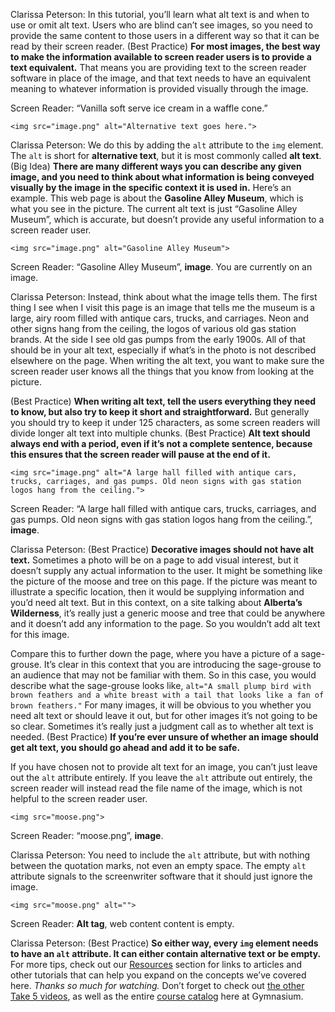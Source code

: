 Clarissa Peterson: In this tutorial, you’ll learn what alt text is and when to use or omit alt text. Users who are blind can’t see images, so you need to provide the same content to those users in a different way so that it can be read by their screen reader. (Best Practice) **For most images, the best way to make the information available to screen reader users is to provide a text equivalent.** That means you are providing text to the screen reader software in place of the image, and that text needs to have an equivalent meaning to whatever information is provided visually through the image.

Screen Reader: “Vanilla soft serve ice cream in a waffle cone.”

```markup
<img src="image.png" alt="Alternative text goes here.">
```

Clarissa Peterson: We do this by adding the `alt` attribute to the `img` element. The `alt` is short for **alternative text**, but it is most commonly called **alt text**. (Big Idea) **There are many different ways you can describe any given image, and you need to think about what information is being conveyed visually by the image in the specific context it is used in.** Here’s an example. This web page is about the **Gasoline Alley Museum**, which is what you see in the picture. The current alt text is just “Gasoline Alley Museum”, which is accurate, but doesn’t provide any useful information to a screen reader user.

```markup
<img src="image.png" alt="Gasoline Alley Museum">
```

Screen Reader: “Gasoline Alley Museum”, **image**. You are currently on an image.

Clarissa Peterson: Instead, think about what the image tells them. The first thing I see when I visit this page is an image that tells me the museum is a large, airy room filled with antique cars, trucks, and carriages. Neon and other signs hang from the ceiling, the logos of various old gas station brands. At the side I see old gas pumps from the early 1900s. All of that should be in your alt text, especially if what’s in the photo is not described elsewhere on the page. When writing the alt text, you want to make sure the screen reader user knows all the things that you know from looking at the picture.

(Best Practice) **When writing alt text, tell the users everything they need to know, but also try to keep it short and straightforward.** But generally you should try to keep it under 125 characters, as some screen readers will divide longer alt text into multiple chunks. (Best Practice) **Alt text should always end with a period, even if it’s not a complete sentence, because this ensures that the screen reader will pause at the end of it.**

```markup
<img src="image.png" alt="A large hall filled with antique cars, trucks, carriages, and gas pumps. Old neon signs with gas station logos hang from the ceiling.">
```

Screen Reader: “A large hall filled with antique cars, trucks, carriages, and gas pumps. Old neon signs with gas station logos hang from the ceiling.”, **image**.

Clarissa Peterson: (Best Practice) **Decorative images should not have alt text.** Sometimes a photo will be on a page to add visual interest, but it doesn’t supply any actual information to the user. It might be something like the picture of the moose and tree on this page. If the picture was meant to illustrate a specific location, then it would be supplying information and you’d need alt text. But in this context, on a site talking about **Alberta’s Wilderness**, it’s really just a generic moose and tree that could be anywhere and it doesn’t add any information to the page. So you wouldn’t add alt text for this image.

Compare this to further down the page, where you have a picture of a sage-grouse. It’s clear in this context that you are introducing the sage-grouse to an audience that may not be familiar with them. So in this case, you would describe what the sage-grouse looks like, `alt="A small plump bird with brown feathers and a white breast with a tail that looks like a fan of brown feathers."` For many images, it will be obvious to you whether you need alt text or should leave it out, but for other images it’s not going to be so clear. Sometimes it’s really just a judgment call as to whether alt text is needed. (Best Practice) **If you’re ever unsure of whether an image should get alt text, you should go ahead and add it to be safe.**

If you have chosen not to provide alt text for an image, you can’t just leave out the `alt` attribute entirely. If you leave the `alt` attribute out entirely, the screen reader will instead read the file name of the image, which is not helpful to the screen reader user.

```markup
<img src="moose.png">
```

Screen Reader: “moose.png”, **image**.

Clarissa Peterson: You need to include the `alt` attribute, but with nothing between the quotation marks, not even an empty space. The empty `alt` attribute signals to the screenwriter software that it should just ignore the image.

```markup
<img src="moose.png" alt="">
```

Screen Reader: **Alt tag**, web content content is empty.

Clarissa Peterson: (Best Practice) **So either way, every `img` element needs to have an `alt` attribute. It can either contain alternative text or be empty.** For more tips, check out our [Resources][0] section for links to articles and other tutorials that can help you expand on the concepts we’ve covered here. *Thanks so much for watching.* Don’t forget to check out [the other Take 5 videos][1], as well as the entire [course catalog][2] here at Gymnasium.

[0]: #tutorial-resources
[1]: https://thegymnasium.com/courses/take5
[2]: https://thegymnasium.com/courses

